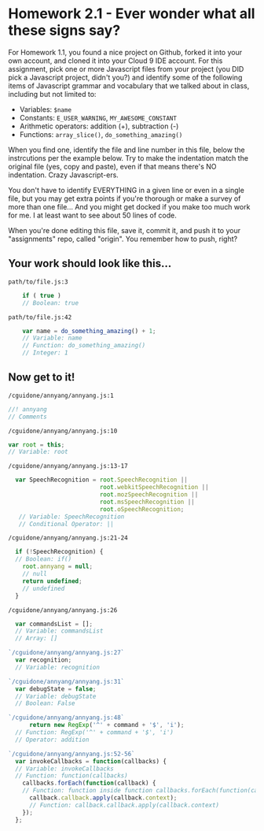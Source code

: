 # Homework 2.1 - Ever wonder what all these signs say?

For Homework 1.1, you found a nice project on Github, forked it into your own account, and cloned it into your Cloud 9 IDE account. For this assignment, pick one or more Javascript files from your project (you DID pick a Javascript project, didn't you?) and identify some of the following items of Javascript grammar and vocabulary that we talked about in class, including but not limited to:

* Variables: `$name`
* Constants: `E_USER_WARNING`, `MY_AWESOME_CONSTANT`
* Arithmetic operators: addition (+), subtraction (-)
* Functions: `array_slice()`, `do_something_amazing()`

When you find one, identify the file and line number in this file, below the instrcutions per the example below. Try to make the indentation match the original file (yes, copy and paste), even if that means there's NO indentation. Crazy Javascript-ers.

You don't have to identify EVERYTHING in a given line or even in a single file, but you may get extra points if you're thorough or make a survey of more than one file... And you might get docked if you make too much work for me. I at least want to see about 50 lines of code.

When you're done editing this file, save it, commit it, and push it to your "assignments" repo, called "origin". You remember how to push, right?

## Your work should look like this...

`path/to/file.js:3`
```javascript
    if ( true )
    // Boolean: true
```

`path/to/file.js:42`
```javascript
    var name = do_something_amazing() + 1;
    // Variable: name
    // Function: do_something_amazing()
    // Integer: 1
```

## Now get to it!

`/cguidone/annyang/annyang.js:1`

```javascript
//! annyang
// Comments
```

`/cguidone/annyang/annyang.js:10`

```javascript
var root = this;
// Variable: root
```

`/cguidone/annyang/annyang.js:13-17`

```javascript
  var SpeechRecognition = root.SpeechRecognition ||
                          root.webkitSpeechRecognition ||
                          root.mozSpeechRecognition ||
                          root.msSpeechRecognition ||
                          root.oSpeechRecognition;
   // Variable: SpeechRecognition
   // Conditional Operator: ||
```

`/cguidone/annyang/annyang.js:21-24`

```javascript
  if (!SpeechRecognition) {
  // Boolean: if()
    root.annyang = null;
    // null
    return undefined;
    // undefined
  }
```

`/cguidone/annyang/annyang.js:26`

```javascript
  var commandsList = [];
  // Variable: commandsList
  // Array: []
```

```javascript  
`/cguidone/annyang/annyang.js:27`
  var recognition;
  // Variable: recognition
```

```javascript  
`/cguidone/annyang/annyang.js:31`
  var debugState = false;
  // Variable: debugState
  // Boolean: False
```

```javascript  
`/cguidone/annyang/annyang.js:48`
      return new RegExp('^' + command + '$', 'i');
  // Function: RegExp('^' + command + '$', 'i')
  // Operator: addition
```

```javascript  
`/cguidone/annyang/annyang.js:52-56`
  var invokeCallbacks = function(callbacks) {
  // Variable: invokeCallbacks
  // Function: function(callbacks)
    callbacks.forEach(function(callback) {
    // Function: function inside function callbacks.forEach(function(callback)
      callback.callback.apply(callback.context);
      // Function: callback.callback.apply(callback.context)
    });
  };
```